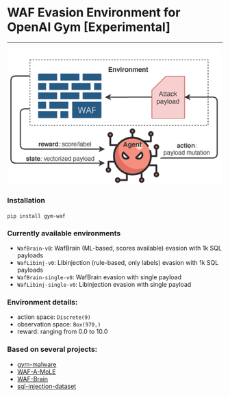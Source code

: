 # WAF Evasion Environment for OpenAI Gym [Experimental] 
**************************

![MDP](docs/WAFEvasionRL_MDP.png)

### Installation
`pip install gym-waf`

### Currently available environments
- `WafBrain-v0`: WafBrain (ML-based, scores available) evasion with 1k SQL payloads
- `WafLibinj-v0`: Libinjection (rule-based, only labels) evasion with 1k SQL payloads
- `WafBrain-single-v0`: WafBrain evasion with single payload
- `WafLibinj-single-v0`: Libinjection evasion with single payload

### Environment details:
- action space: `Discrete(9)`
- observation space: `Box(970,)`
- reward: ranging from 0.0 to 10.0 

### Based on several projects:
- [gym-malware](https://github.com/endgameinc/gym-malware)
- [WAF-A-MoLE](https://github.com/AvalZ/waf-a-mole)
- [WAF-Brain](https://github.com/BBVA/waf-brain)
- [sql-injection-dataset](https://www.kaggle.com/syedsaqlainhussain/sql-injection-dataset)

